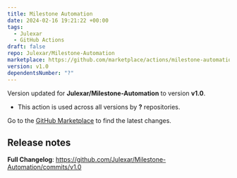 ```yaml
---
title: Milestone Automation
date: 2024-02-16 19:21:22 +00:00
tags:
  - Julexar
  - GitHub Actions
draft: false
repo: Julexar/Milestone-Automation
marketplace: https://github.com/marketplace/actions/milestone-automation
version: v1.0
dependentsNumber: "?"
---
```



Version updated for **Julexar/Milestone-Automation** to version **v1.0**.
- This action is used across all versions by **?** repositories.

Go to the [GitHub Marketplace](https://github.com/marketplace/actions/milestone-automation) to find the latest changes.

## Release notes

**Full Changelog**: https://github.com/Julexar/Milestone-Automation/commits/v1.0
